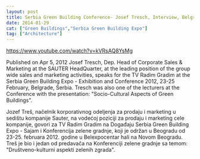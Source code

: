 ```yaml
---
layout: post
title: Serbia Green Building Conference- Josef Tresch, Interview, Belgrade 2012
date: 2014-01-29
cat: ["Green Buildings","Serbia Green Building Expo"]
tag: ["Architecture"]
---
```


https://www.youtube.com/watch?v=kVRsAQ8YsMg

Published on Apr 5, 2012
Josef Tresch, Dep. Head of Corporate Sales & Marketing at the SAUTER HeadQuarter, at the leading position of the group wide sales and marketing activities, speaks for the TV Radim Gradim at the Serbia Green Building Expo - Exhibition and Conference 2012, 23-25 February, Belgrade, Serbia. Tresch was also one of the lecturers at the Conference with the presentation: "Socio-Cultural Aspects of Green Buildings".

Jozef Treš, načelnik korporativnog odeljenja za prodaju i marketing u sedištu kompanije Sauter, na vodećoj poziciji za prodaju i marketing cele kompanije, govori za TV Radim Gradim na Događaju Serbia Green Building Expo - Sajam i Konferencija zelene gradnje, koji je održan u Beogradu od 23-25. februara 2012. godine u Belexpocentar hali na Novom Beogradu. Treš je bio i jedan od predavača na Konferenciji zelene gradnje sa temom: "Društveno-kulturni aspekti zelenih zgrada".